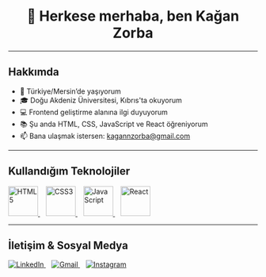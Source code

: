 <h1 align="center">👋 Herkese merhaba, ben <strong>Kağan Zorba</strong></h1>

---

## Hakkımda

- 📍 Türkiye/Mersin’de yaşıyorum  
- 🎓 Doğu Akdeniz Üniversitesi, Kıbrıs'ta okuyorum  
- 💻 Frontend geliştirme alanına ilgi duyuyorum  
- 📚 Şu anda HTML, CSS, JavaScript ve React öğreniyorum  
- 📫 Bana ulaşmak istersen: kagannzorba@gmail.com  

---

## Kullandığım Teknolojiler

<p align="left">
  <a href="https://developer.mozilla.org/en-US/docs/Web/HTML" target="_blank">
    <img width="60" height="60" src="https://cdn.jsdelivr.net/gh/devicons/devicon/icons/html5/html5-original.svg" alt="HTML5" />
  </a>
  &nbsp;&nbsp;
  <a href="https://developer.mozilla.org/en-US/docs/Web/CSS" target="_blank">
    <img width="60" height="60" src="https://cdn.jsdelivr.net/gh/devicons/devicon/icons/css3/css3-original.svg" alt="CSS3" />
  </a>
  &nbsp;&nbsp;
  <a href="https://developer.mozilla.org/en-US/docs/Web/JavaScript" target="_blank">
    <img width="60" height="60" src="https://cdn.jsdelivr.net/gh/devicons/devicon/icons/javascript/javascript-original.svg" alt="JavaScript" />
  </a>
  &nbsp;&nbsp;
  <a href="https://reactjs.org/" target="_blank">
    <img width="60" height="60" src="https://cdn.jsdelivr.net/gh/devicons/devicon/icons/react/react-original.svg" alt="React" />
  </a>
</p>

---

## İletişim & Sosyal Medya

<p align="left">
  <a href="https://www.linkedin.com/in/ka%C4%9Fanzorba-tech/" target="_blank">
    <img src="https://img.shields.io/badge/LinkedIn-0077B5?style=for-the-badge&logo=linkedin&logoColor=white" alt="LinkedIn" />
  </a>
  &nbsp;&nbsp;
  <a href="mailto:kagannzorba@gmail.com" target="_blank">
    <img src="https://img.shields.io/badge/Gmail-D14836?style=for-the-badge&logo=gmail&logoColor=white" alt="Gmail" />
  </a>
  &nbsp;&nbsp;
  <a href="https://www.instagram.com/kagan.zorba/" target="_blank">
    <img src="https://img.shields.io/badge/Instagram-E4405F?style=for-the-badge&logo=instagram&logoColor=white" alt="Instagram" />
  </a>
</p>
